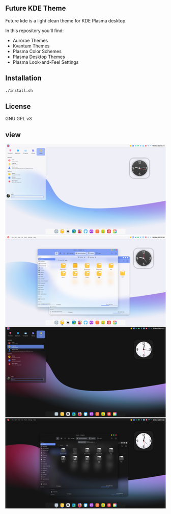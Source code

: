 ## Future KDE Theme

Future kde is a light clean theme for KDE Plasma desktop.

In this repository you'll find:

- Aurorae Themes
- Kvantum Themes
- Plasma Color Schemes
- Plasma Desktop Themes
- Plasma Look-and-Feel Settings

## Installation

```sh
./install.sh
```

## License

GNU GPL v3

## view
![view](View-1.png?raw=true)
![view](View-2.png?raw=true)
![view](View-3.png?raw=true)
![view](View-4.png?raw=true)



